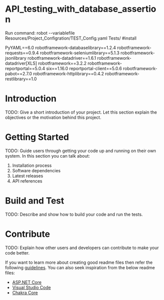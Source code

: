 # API_testing_with_database_assertion
Run command:
robot --variablefile Resources/Project_Configration/TEST_Config.yaml  Tests/
#install

PyYAML==6.0
robotframework-databaselibrary==1.2.4
robotframework-requests==0.9.4
robotframework-seleniumlibrary==5.1.3
robotframework-jsonlibrary
robotframework-datadriver==1.6.1
robotframework-datadriver[XLS]
robotframework==3.2.2
robotframework-reportportal==5.0.4
six==1.16.0
reportportal-client==5.0.6
robotframework-pabot==2.7.0
robotframework-httplibrary==0.4.2
robotframework-restlibrary==1.0
# Introduction 
TODO: Give a short introduction of your project. Let this section explain the objectives or the motivation behind this project. 

# Getting Started
TODO: Guide users through getting your code up and running on their own system. In this section you can talk about:
1.	Installation process
2.	Software dependencies
3.	Latest releases
4.	API references

# Build and Test
TODO: Describe and show how to build your code and run the tests. 

# Contribute
TODO: Explain how other users and developers can contribute to make your code better. 

If you want to learn more about creating good readme files then refer the following [guidelines](https://docs.microsoft.com/en-us/azure/devops/repos/git/create-a-readme?view=azure-devops). You can also seek inspiration from the below readme files:
- [ASP.NET Core](https://github.com/aspnet/Home)
- [Visual Studio Code](https://github.com/Microsoft/vscode)
- [Chakra Core](https://github.com/Microsoft/ChakraCore)
